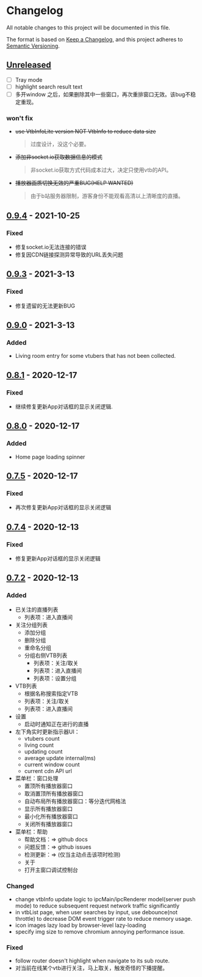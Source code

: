 # Changelog
All notable changes to this project will be documented in this file.

The format is based on [Keep a Changelog](https://keepachangelog.com/en/1.0.0/),
and this project adheres to [Semantic Versioning](https://semver.org/spec/v2.0.0.html).

## [Unreleased]

- [ ] Tray mode
- [ ] highlight search result text
- [ ] 多开window 之后，如果删除其中一些窗口，再次重排窗口无效。该bug不稳定重现。

### won't fix
- ~~use VtbInfoLite version NOT VtbInfo to reduce data size~~
  > 过度设计，没这个必要。
- ~~添加非socket.io获取数据信息的模式~~
  > 非socket.io获取方式代码成本过大，决定只使用vtb的API。
- ~~播放器画质切换无效的严重BUG(HELP WANTED)~~
  > 由于b站服务器限制，游客身份不能观看高清以上清晰度的直播。

## [0.9.4] - 2021-10-25
### Fixed
- 修复socket.io无法连接的错误
- 修复因CDN链接探测异常导致的URL丢失问题

## [0.9.3] - 2021-3-13
### Fixed
- 修复遗留的无法更新BUG

## [0.9.0] - 2021-3-13
### Added
- Living room entry for some vtubers that has not been collected.

## [0.8.1] - 2020-12-17
### Fixed
- 继续修复更新App对话框的显示关闭逻辑.

## [0.8.0] - 2020-12-17
### Added
- Home page loading spinner

## [0.7.5] - 2020-12-17
### Fixed
- 再次修复更新App对话框的显示关闭逻辑

## [0.7.4] - 2020-12-13
### Fixed
- 修复更新App对话框的显示关闭逻辑

## [0.7.2] - 2020-12-13
### Added
- 已关注的直播列表
  - 列表项：进入直播间
- 关注分组列表
  - 添加分组
  - 删除分组
  - 重命名分组
  - 分组右侧VTB列表
    - 列表项：关注/取关
    - 列表项：进入直播间
    - 列表项：设置分组
- VTB列表
  - 根据名称搜索指定VTB
  - 列表项：关注/取关
  - 列表项：进入直播间
- 设置
  - 启动时通知正在进行的直播
- 左下角实时更新指示器UI：
  - vtubers count
  - living count
  - updating count
  - average update internal(ms)
  - current window count
  - current cdn API url
- 菜单栏：窗口处理
  - 置顶所有播放器窗口
  - 取消置顶所有播放器窗口
  - 自动布局所有播放器窗口：等分迭代网格法
  - 显示所有播放器窗口
  - 最小化所有播放器窗口
  - 关闭所有播放器窗口
- 菜单栏：帮助
  - 帮助文档：=> github docs
  - 问题反馈：=> github issues
  - 检测更新：=> (仅当主动点击该项时检测)
  - 关于
  - 打开主窗口调试控制台

### Changed
- change vtbInfo update logic to ipcMain/ipcRenderer model(server push mode) to
  reduce subsequent request network traffic significantly
- in vtbList page, when user searches by input, use debounce(not throttle) to decrease DOM event trigger rate to reduce memory usage.
- icon images lazy load by browser-level lazy-loading
- specify img size to remove chromium annoying performance issue.

### Fixed
- follow router doesn't highlight when navigate to its sub route.
- 对当前在线某个vtb进行关注，马上取关，触发奇怪的下播提醒。

[Unreleased]: https://github.com/wdpm/bilibili-dd-monitor/compare/v0.9.3...HEAD
[0.9.4]: https://github.com/wdpm/bilibili-dd-monitor/releases/tag/v0.9.4
[0.9.3]: https://github.com/wdpm/bilibili-dd-monitor/releases/tag/v0.9.3
[0.9.0]: https://github.com/wdpm/bilibili-dd-monitor/releases/tag/v0.9.0
[0.8.1]: https://github.com/wdpm/bilibili-dd-monitor/releases/tag/v0.8.1
[0.8.0]: https://github.com/wdpm/bilibili-dd-monitor/releases/tag/v0.8.0
[0.7.5]: https://github.com/wdpm/bilibili-dd-monitor/releases/tag/v0.7.5
[0.7.4]: https://github.com/wdpm/bilibili-dd-monitor/releases/tag/v0.7.4
[0.7.2]: https://github.com/wdpm/bilibili-dd-monitor/releases/tag/v0.7.2
